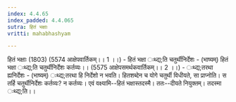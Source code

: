```yaml
---
index: 4.4.65
index_padded: 4.4.065
sutra: हितं भक्षाः
vritti: mahabhashyam

---
```

 हितं भक्षाः (1803) (5574 आक्षेपवार्तिकम्।। 1 ।।) - हितं भक्षा ःथ्द्य;ति चतुर्थीनिर्देशः - (भाष्यम्) हितं भक्षा ःथ्द्य;ति चतुर्थीनिर्देशः कर्तव्यः।। (5575 आक्षेपसमर्थकवार्तिकम्।। 2 ।।) - ःथ्द्य;तरथा ह्यनिर्देशः - (भाष्यम्) ःथ्द्य;तरथा हि निर्देशो न भवति। हितशब्देन च योगे चतुर्थी विधीयते, सा प्राप्नोति। स तर्हि चतुर्थीनिर्देशः कर्तव्यः? न कर्तव्यः। एवं वक्ष्यामि--हितं भक्षास्तदस्मै। ततः--दीयते नियुक्तम्। तदस्मा ःथ्द्य;ति।। 